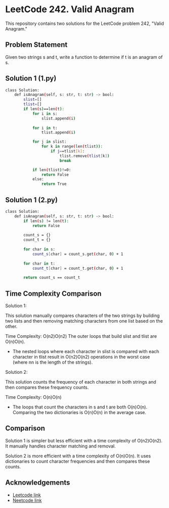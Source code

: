 
# LeetCode 242. Valid Anagram

This repository contains two solutions for the LeetCode problem 242, "Valid Anagram."


## Problem Statement

Given two strings s and t, write a function to determine if t is an anagram of s.



## Solution 1 (1.py)

```bash
class Solution:
    def isAnagram(self, s: str, t: str) -> bool:
        slist=[]
        tlist=[]
        if len(s)==len(t):
            for i in s:
                slist.append(i)
            
            for i in t:
                tlist.append(i)

            for j in slist:
                for k in range(len(tlist)):
                    if j==tlist[k]:
                        tlist.remove(tlist[k])
                        break

            if len(tlist)!=0:
                return False
            else:
                return True


```

## Solution 1 (2.py)

```bash
class Solution:
    def isAnagram(self, s: str, t: str) -> bool:
        if len(s) != len(t):
            return False
        
        count_s = {}
        count_t = {}
        
        for char in s:
            count_s[char] = count_s.get(char, 0) + 1
        
        for char in t:
            count_t[char] = count_t.get(char, 0) + 1
        
        return count_s == count_t

```
  

## Time Complexity Comparison

Solution 1:

This solution manually compares characters of the two strings by building two lists and then removing matching characters from one list based on the other.

  Time Complexity: O(n2)O(n2)
        The outer loops that build slist and tlist are O(n)O(n).

* The nested loops where each character in slist is compared with each character in tlist result in O(n2)O(n2) operations in the worst case (where nn is the length of the strings).

Solution 2:

This solution counts the frequency of each character in both strings and then compares these frequency counts.

  Time Complexity: O(n)O(n)
  
  * The loops that count the characters in s and t are both O(n)O(n).
        Comparing the two dictionaries is O(n)O(n) in the average case.

## Comparison

  Solution 1 is simpler but less efficient with a time complexity of O(n2)O(n2). It manually handles character matching and removal.


  Solution 2 is more efficient with a time complexity of O(n)O(n). It uses dictionaries to count character frequencies and then compares these counts.

## Acknowledgements

 - [Leetcode link](https://leetcode.com/problems/valid-anagram/)
 - [Neetcode link](https://neetcode.io/problems/is-anagram)